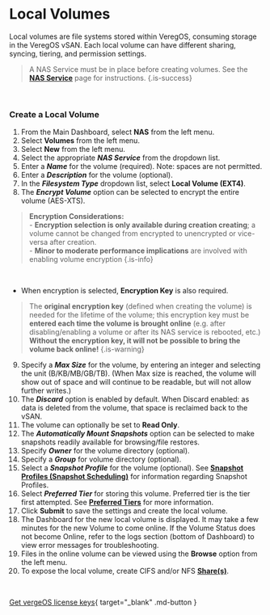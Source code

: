 

# Local Volumes

Local volumes are file systems stored within VeregOS, consuming storage in the VeregOS vSAN. Each local volume can have different sharing, syncing, tiering, and permission settings.

> A NAS Service must be in place before creating volumes. See the [**NAS Service**](/public/ProductGuide/NASservice)   page for instructions. {.is-success}

<br>

### Create a Local Volume

1.  From the Main Dashboard, select **NAS** from the left menu.
2.  Select **Volumes** from the left menu.
3.  Select **New** from the left menu.
4.  Select the appropriate ***NAS Service*** from the dropdown list.
5.  Enter a ***Name*** for the volume (required). Note: spaces are not permitted.
6.  Enter a ***Description*** for the volume (optional).
7.  In the ***Filesystem Type*** dropdown list, select **Local Volume (EXT4)**.
8.  The ***Encrypt Volume*** option can be selected to encrypt the entire volume (AES-XTS).


> **Encryption Considerations:**
<br>- **Encryption selection is only available during creation creating**; a volume cannot be changed from encrypted to unencrypted or vice-versa after creation. 
<br>- **Minor to moderate performance implications** are involved with enabling volume encryption {.is-info}
    
   <br>
   
   - When encryption is selected, **Encryption Key** is also required.  
    
> The **original encryption key** (defined when creating the volume) is needed for the lifetime of the volume; this encryption key must be **entered each time the volume is brought online** (e.g. after disabling/enabling a volume or after its NAS service is rebooted, etc.) **Without the encryption key, it will not be possible to bring the volume back online!** {.is-warning} 

9.  Specify a ***Max Size*** for the volume, by entering an integer and selecting the unit (B/KB/MB/GB/TB). (When Max size is reached, the volume will show out of space and will continue to be readable, but will not allow further writes.)
10.  The ***Discard*** option is enabled by default. When Discard enabled: as data is deleted from the volume, that space is reclaimed back to the vSAN.
11.  The volume can optionally be set to **Read Only**.
12.  The ***Automatically Mount Snapshots*** option can be selected to make snapshots readily available for browsing/file restores.
13.  Specify ***Owner*** for the volume directory (optional).
14.  Specify a ***Group*** for volume directory (optional).
15.  Select a ***Snapshot Profile*** for the volume (optional). See [**Snapshot Profiles (Snapshot Scheduling)**](/public/ProductGuide/snapshot-profiles) for information regarding Snapshot Profiles.
16.  Select ***Preferred Tier*** for storing this volume. Preferred tier is the tier first attempted. See [**Preferred Tiers**](/public/ProductGuide/preferredtiers) for more information.
17.  Click **Submit** to save the settings and create the local volume.
18.  The Dashboard for the new local volume is displayed. It may take a few minutes for the new Volume to come online. If the Volume Status does not become Online, refer to the logs section (bottom of Dashboard) to view error messages for troubleshooting.
19.  Files in the online volume can be viewed using the **Browse** option from the left menu.
20.  To expose the local volume, create CIFS and/or NFS [**Share(s)**](/public/ProductGuide/nasshares).

<br>

[Get vergeOS license keys](https://www.verge.io/test-drive){ target="_blank" .md-button }